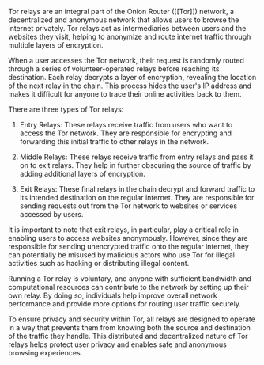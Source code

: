 
Tor relays are an integral part of the Onion Router ([[Tor]]) network, a decentralized and anonymous network that allows users to browse the internet privately. Tor relays act as intermediaries between users and the websites they visit, helping to anonymize and route internet traffic through multiple layers of encryption.

When a user accesses the Tor network, their request is randomly routed through a series of volunteer-operated relays before reaching its destination. Each relay decrypts a layer of encryption, revealing the location of the next relay in the chain. This process hides the user's IP address and makes it difficult for anyone to trace their online activities back to them.

There are three types of Tor relays:

1. Entry Relays: These relays receive traffic from users who want to access the Tor network. They are responsible for encrypting and forwarding this initial traffic to other relays in the network.

2. Middle Relays: These relays receive traffic from entry relays and pass it on to exit relays. They help in further obscuring the source of traffic by adding additional layers of encryption.

3. Exit Relays: These final relays in the chain decrypt and forward traffic to its intended destination on the regular internet. They are responsible for sending requests out from the Tor network to websites or services accessed by users.

It is important to note that exit relays, in particular, play a critical role in enabling users to access websites anonymously. However, since they are responsible for sending unencrypted traffic onto the regular internet, they can potentially be misused by malicious actors who use Tor for illegal activities such as hacking or distributing illegal content.

Running a Tor relay is voluntary, and anyone with sufficient bandwidth and computational resources can contribute to the network by setting up their own relay. By doing so, individuals help improve overall network performance and provide more options for routing user traffic securely.

To ensure privacy and security within Tor, all relays are designed to operate in a way that prevents them from knowing both the source and destination of the traffic they handle. This distributed and decentralized nature of Tor relays helps protect user privacy and enables safe and anonymous browsing experiences.